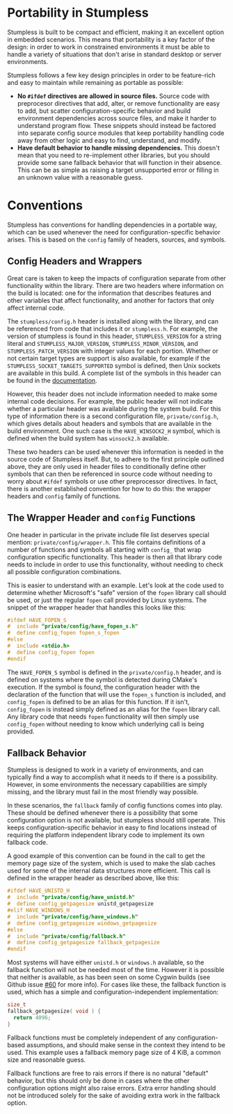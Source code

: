 # Portability in Stumpless

Stumpless is built to be compact and efficient, making it an excellent option in
embedded scenarios. This means that portability is a key factor of the design:
in order to work in constrained environments it must be able to handle a variety
of situations that don't arise in standard desktop or server environments.

Stumpless follows a few key design principles in order to be feature-rich and
easy to maintain while remaining as portable as possible:
 * **No `#ifdef` directives are allowed in source files.**
   Source code with preprocesor directives that add, alter, or remove
   functionality are easy to add, but scatter configuration-specific behavior
   and build environment dependencies across source files, and make it harder to
   understand program flow. These snippets should instead be factored into
   separate config source modules that keep portability handling code away from
   other logic and easy to find, understand, and modify.
 * **Have default behavior to handle missing dependencies.**
   This doesn't mean that you need to re-implement other libraries, but you
   should provide some sane fallback behavior that will function in their
   absence. This can be as simple as raising a target unsupported error or
   filling in an unknown value with a reasonable guess.

# Conventions

Stumpless has conventions for handling dependencies in a portable way, which can
be used whenever the need for configuration-specific behavior arises. This is
based on the `config` family of headers, sources, and symbols.

## Config Headers and Wrappers

Great care is taken to keep the impacts of configuration separate from other
functionality within the library. There are two headers where information on
the build is located: one for the information that describes features and other
variables that affect functionality, and another for factors that only affect
internal code.

The `stumpless/config.h` header is installed along with the library, and can
be referenced from code that includes it or `stumpless.h`. For example, the
version of stumpless is found in this header, `STUMPLESS_VERSION` for a string
literal and `STUMPLESS_MAJOR_VERSION`, `STUMPLESS_MINOR_VERSION`, and
`STUMPLESS_PATCH_VERSION` with integer values for each portion. Whether or not
certain target types are support is also available, for example if the
`STUMPLESS_SOCKET_TARGETS_SUPPORTED` symbol is defined, then Unix sockets are
available in this build. A complete list of the symbols in this header can be
found in the
[documentation](https://goatshriek.github.io/stumpless/doxygen/config_8h.html).

However, this header does not include information needed to make some internal
code decisions. For example, the public header will not indicate whether a
particular header was available during the system build. For this type of
information there is a second configuration file, `private/config.h`, which
gives details about headers and symbols that are available in the build
environment. One such case is the `HAVE_WINSOCK2_H` symbol, which is defined
when the build system has `winsock2.h` available.

These two headers can be used whenever this information is needed in the source
code of Stumpless itself. But, to adhere to the first principle outlined above,
they are only used in header files to conditionally define other symbols that
can then be referenced in source code without needing to worry about `#ifdef`
symbols or use other preprocessor directives. In fact, there is another
established convention for how to do this: the wrapper headers and `config`
family of functions.

## The Wrapper Header and `config` Functions

One header in particular in the private include file list deserves special
mention: `private/config/wrapper.h`. This file contains definitions of a number
of functions and symbols all starting with `config_` that wrap configuration
specific functionality. This header is then all that library code needs to
include in order to use this functionality, without needing to check all
possible configuration combinations.

This is easier to understand with an example. Let's look at the code used to
determine whether Microsoft's "safe" version of the `fopen` library call should
be used, or just the regular `fopen` call provided by Linux systems. The snippet
of the wrapper header that handles this looks like this:

```c
#ifdef HAVE_FOPEN_S
#  include "private/config/have_fopen_s.h"
#  define config_fopen fopen_s_fopen
#else
#  include <stdio.h>
#  define config_fopen fopen
#endif
```

The `HAVE_FOPEN_S` symbol is defined in the `private/config.h` header, and is
defined on systems where the symbol is detected during CMake's execution. If the
symbol is found, the configuration header with the declaration of the function
that will use the `fopen_s` function is included, and `config_fopen` is defined
to be an alias for this function. If it isn't, `config_fopen` is instead simply
defined as an alias for the `fopen` library call. Any library code that needs
`fopen` functionality will then simply use `config_fopen` without needing to
know which underlying call is being provided.

## Fallback Behavior

Stumpless is designed to work in a variety of environments, and can typically
find a way to accomplish what it needs to if there is a possibility. However,
in some environments the necessary capabilities are simply missing, and the
library must fail in the most friendly way possible.

In these scenarios, the `fallback` family of config functions comes into play.
These should be defined whenever there is a possibility that some configuration
option is not available, but stumpless should still operate. This keeps
configuration-specific behavior in easy to find locations instead of requiring
the platform independent library code to implement its own fallback code.

A good example of this convention can be found in the call to get the memory
page size of the system, which is used to make the slab caches used for some of
the internal data structures more efficient. This call is defined in the wrapper
header as described above, like this:

```c
#ifdef HAVE_UNISTD_H
#  include "private/config/have_unistd.h"
#  define config_getpagesize unistd_getpagesize
#elif HAVE_WINDOWS_H
#  include "private/config/have_windows.h"
#  define config_getpagesize windows_getpagesize
#else
#  include "private/config/fallback.h"
#  define config_getpagesize fallback_getpagesize
#endif
```

Most systems will have either `unistd.h` or `windows.h` available, so the
fallback function will not be needed most of the time. However it is possible
that neither is available, as has been seen on some Cygwin builds (see Github
issue [#60](https://github.com/goatshriek/stumpless/issues/60) for more info).
For cases like these, the fallback function is used, which has a simple and
configuration-independent implementation:

```c
size_t
fallback_getpagesize( void ) {
  return 4096;
}

```

Fallback functions must be completely independent of any configuration-based
assumptions, and should make sense in the context they intend to be used. This
example uses a fallback memory page size of 4 KiB, a common size and reasonable
guess.

Fallback functions are free to rais errors if there is no natural "default"
behavior, but this should only be done in cases where the other configuration
options might also raise errors. Extra error handling should not be introduced
solely for the sake of avoiding extra work in the fallback option.
